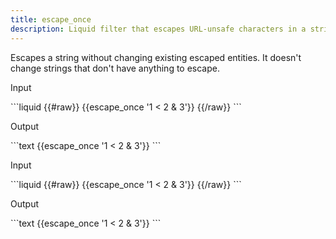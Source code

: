 ```yaml
---
title: escape_once
description: Liquid filter that escapes URL-unsafe characters in a string once.
---
```

Escapes a string without changing existing escaped entities. It doesn't change strings that don't have anything to escape.
<p class="code-label">Input</p>
```liquid
{{#raw}}
{{escape_once '1 < 2 & 3'}}
{{/raw}}
```
<p class="code-label">Output</p>
```text
{{escape_once '1 < 2 & 3'}}
```
<p class="code-label">Input</p>
```liquid
{{#raw}}
{{escape_once '1 &lt; 2 &amp; 3'}}
{{/raw}}
```
<p class="code-label">Output</p>
```text
{{escape_once '1 &lt; 2 &amp; 3'}}
```